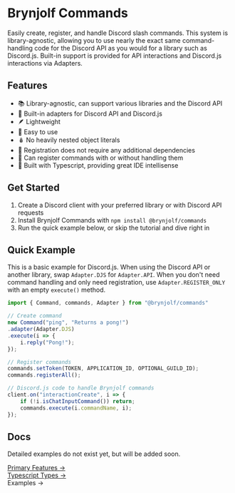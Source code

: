 # Brynjolf Commands
Easily create, register, and handle Discord slash commands. This system is library-agnostic, allowing you to use nearly the exact same command-handling code for the Discord API as you would for a library such as Discord.js. Built-in support is provided for API interactions and Discord.js interactions via Adapters.

## Features
- 📚 Library-agnostic, can support various libraries and the Discord API
- 🔧 Built-in adapters for Discord API and Discord.js
- 🪶 Lightweight
- 🍰 Easy to use
- 🪆 No heavily nested object literals
- 👥 Registration does not require any additional dependencies
- 🛜 Can register commands with or without handling them
- 🧠 Built with Typescript, providing great IDE intellisense

## Get Started
1. Create a Discord client with your preferred library or with Discord API requests
2. Install Brynjolf Commands with `npm install @brynjolf/commands`
3. Run the quick example below, or skip the tutorial and dive right in

## Quick Example
This is a basic example for Discord.js. When using the Discord API or another library, swap `Adapter.DJS` for `Adapter.API`. When you don't need command handling and only need registration, use `Adapter.REGISTER_ONLY` with an empty `execute()` method.

```js
import { Command, commands, Adapter } from "@brynjolf/commands"

// Create command
new Command("ping", "Returns a pong!")
.adapter(Adapter.DJS)
.execute(i => {
    i.reply("Pong!");
});

// Register commands
commands.setToken(TOKEN, APPLICATION_ID, OPTIONAL_GUILD_ID);
commands.registerAll();

// Discord.js code to handle Brynjolf commands
client.on("interactionCreate", i => {
    if (!i.isChatInputCommand()) return;
    commands.execute(i.commandName, i);
});
```

## Docs
Detailed examples do not exist yet, but will be added soon.

[Primary Features →](modules/Members.html)\
[Typescript Types →](modules/Types.html)\
Examples →
